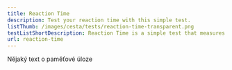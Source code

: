 ```yaml
---
title: Reaction Time
description: Test your reaction time with this simple test.
listThumb: /images/cesta/tests/reaction-time-transparent.png
testListShortDescription: Reaction Time is a simple test that measures how quickly you can react to a stimulus.
url: reaction-time
---
```


Nějaký text o paměťové úloze